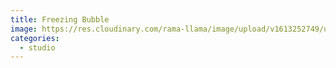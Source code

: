 ```yaml
---
title: Freezing Bubble
image: https://res.cloudinary.com/rama-llama/image/upload/v1613252749/untitled_zg75zc.jpg
categories:
  - studio
---
```

